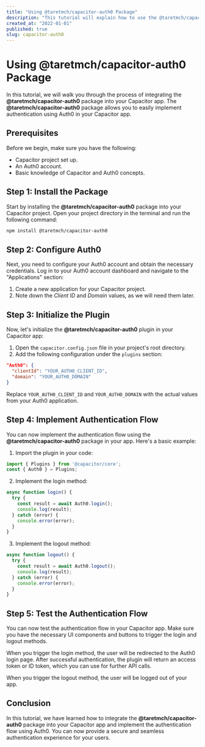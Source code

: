 ```yaml
---
title: "Using @taretmch/capacitor-auth0 Package"
description: "This tutorial will explain how to use the @taretmch/capacitor-auth0 package in your Capacitor app."
created_at: "2022-01-01"
published: true
slug: capacitor-auth0
---
```


# Using @taretmch/capacitor-auth0 Package

In this tutorial, we will walk you through the process of integrating the **@taretmch/capacitor-auth0** package into your Capacitor app. The **@taretmch/capacitor-auth0** package allows you to easily implement authentication using Auth0 in your Capacitor app.

## Prerequisites

Before we begin, make sure you have the following:

- Capacitor project set up.
- An Auth0 account.
- Basic knowledge of Capacitor and Auth0 concepts.

## Step 1: Install the Package

Start by installing the **@taretmch/capacitor-auth0** package into your Capacitor project. Open your project directory in the terminal and run the following command:

```bash
npm install @taretmch/capacitor-auth0
```

## Step 2: Configure Auth0

Next, you need to configure your Auth0 account and obtain the necessary credentials. Log in to your Auth0 account dashboard and navigate to the "Applications" section:

1. Create a new application for your Capacitor project.
2. Note down the *Client ID* and *Domain* values, as we will need them later.

## Step 3: Initialize the Plugin

Now, let's initialize the **@taretmch/capacitor-auth0** plugin in your Capacitor app:

1. Open the `capacitor.config.json` file in your project's root directory.
2. Add the following configuration under the `plugins` section:

```json
"Auth0": {
  "clientId": "YOUR_AUTH0_CLIENT_ID",
  "domain": "YOUR_AUTH0_DOMAIN"
}
```

Replace `YOUR_AUTH0_CLIENT_ID` and `YOUR_AUTH0_DOMAIN` with the actual values from your Auth0 application.

## Step 4: Implement Authentication Flow

You can now implement the authentication flow using the **@taretmch/capacitor-auth0** package in your app. Here's a basic example:

1. Import the plugin in your code:

```typescript
import { Plugins } from '@capacitor/core';
const { Auth0 } = Plugins;
```

2. Implement the login method:

```typescript
async function login() {
  try {
    const result = await Auth0.login();
    console.log(result);
  } catch (error) {
    console.error(error);
  }
}
```

3. Implement the logout method:

```typescript
async function logout() {
  try {
    const result = await Auth0.logout();
    console.log(result);
  } catch (error) {
    console.error(error);
  }
}
```

## Step 5: Test the Authentication Flow

You can now test the authentication flow in your Capacitor app. Make sure you have the necessary UI components and buttons to trigger the login and logout methods.

When you trigger the login method, the user will be redirected to the Auth0 login page. After successful authentication, the plugin will return an access token or ID token, which you can use for further API calls.

When you trigger the logout method, the user will be logged out of your app.

## Conclusion

In this tutorial, we have learned how to integrate the **@taretmch/capacitor-auth0** package into your Capacitor app and implement the authentication flow using Auth0. You can now provide a secure and seamless authentication experience for your users.